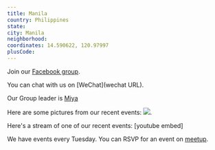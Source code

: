 ```yaml
---
title: Manila
country: Philippines
state: 
city: Manila
neighborhood: 
coordinates: 14.590622, 120.97997
plusCode:
---
```

Join our [Facebook group](https://www.facebook.com/groups/free.code.camp.manila).

You can chat with us on [WeChat](wechat URL).

Our Group leader is [Miya](freecodecamp.org/miya)

Here are some pictures from our recent events:
![](https://scontent.fmnl8-1.fna.fbcdn.net/v/t1.0-9/18199241_10210563063370531_9192704129359910881_n.jpg?_nc_cat=108&_nc_ht=scontent.fmnl8-1.fna&oh=5f3bd5649007fd3443ff2c14af0d5e1e&oe=5CA828D9).

Here's a stream of one of our recent events:
[youtube embed]

We have events every Tuesday. You can RSVP for an event on [meetup](meetupurl).
